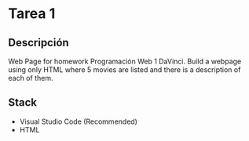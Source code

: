 # Tarea 1

## Descripción

Web Page for homework Programación Web 1 DaVinci.
Build a webpage using only HTML where 5 movies are listed and there is a description of each of them.

## Stack

- Visual Studio Code (Recommended)
- HTML

